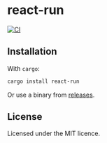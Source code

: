 # react-run

[![CI](https://github.com/UltiRequiem/react-run/actions/workflows/ci.yaml/badge.svg)](https://github.com/UltiRequiem/react-run/actions/workflows/ci.yaml)

## Installation

With `cargo`:

```sh
cargo install react-run
```

Or use a binary from [releases](https://github.com/UltiRequiem/react-run/releases/latest).

## License

Licensed under the MIT licence.
